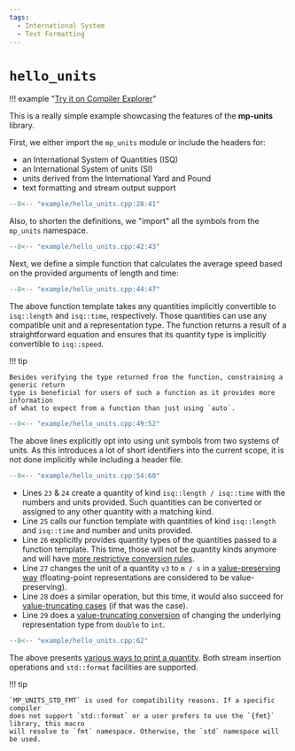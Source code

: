 ```yaml
---
tags:
  - International System
  - Text Formatting
---
```


# `hello_units`

!!! example "[Try it on Compiler Explorer](https://godbolt.org/z/KKGGhKjqn)"

This is a really simple example showcasing the features of the **mp-units** library.

First, we either import the `mp_units` module or include the headers for:

- an International System of Quantities (ISQ)
- an International System of units (SI)
- units derived from the International Yard and Pound
- text formatting and stream output support

```cpp title="hello_units.cpp" linenums="1"
--8<-- "example/hello_units.cpp:28:41"
```

Also, to shorten the definitions, we "import" all the symbols from the `mp_units` namespace.

```cpp title="hello_units.cpp" linenums="14"
--8<-- "example/hello_units.cpp:42:43"
```

Next, we define a simple function that calculates the average speed based on the provided
arguments of length and time:

```cpp title="hello_units.cpp" linenums="15"
--8<-- "example/hello_units.cpp:44:47"
```

The above function template takes any quantities implicitly convertible to `isq::length`
and `isq::time`, respectively. Those quantities can use any compatible unit and a
representation type. The function returns a result of a straightforward equation and ensures
that its quantity type is implicitly convertible to `isq::speed`.

!!! tip

    Besides verifying the type returned from the function, constraining a generic return
    type is beneficial for users of such a function as it provides more information
    of what to expect from a function than just using `auto`.

```cpp title="hello_units.cpp" linenums="19"
--8<-- "example/hello_units.cpp:49:52"
```

The above lines explicitly opt into using unit symbols from two systems of units.
As this introduces a lot of short identifiers into the current scope, it is not done
implicitly while including a header file.

```cpp title="hello_units.cpp" linenums="23"
--8<-- "example/hello_units.cpp:54:60"
```

- Lines `23` & `24` create a quantity of kind `isq::length / isq::time` with the numbers
  and units provided. Such quantities can be converted or assigned to any other quantity
  with a matching kind.
- Line `25` calls our function template with quantities of kind `isq::length` and
  `isq::time` and number and units provided.
- Line `26` explicitly provides quantity types of the quantities passed to a function template.
  This time, those will not be quantity kinds anymore and will have
  [more restrictive conversion rules](../framework_basics/simple_and_typed_quantities.md#quantity_cast-to-force-unsafe-conversions).
- Line `27` changes the unit of a quantity `v3` to `m / s` in a
  [value-preserving way](../framework_basics/value_conversions.md#value-preserving-conversions)
  (floating-point representations are considered to be value-preserving).
- Line `28` does a similar operation, but this time, it would also succeed for
  [value-truncating cases](../framework_basics/value_conversions.md#value-truncating-conversions)
  (if that was the case).
- Line `29` does a [value-truncating conversion](../framework_basics/value_conversions.md#value-truncating-conversions)
  of changing the underlying representation type from `double` to `int`.

```cpp title="hello_units.cpp" linenums="30"
--8<-- "example/hello_units.cpp:62"
```

The above presents [various ways to print a quantity](../framework_basics/text_output.md).
Both stream insertion operations and `std::format` facilities are supported.

!!! tip

    `MP_UNITS_STD_FMT` is used for compatibility reasons. If a specific compiler
    does not support `std::format` or a user prefers to use the `{fmt}` library, this macro
    will resolve to `fmt` namespace. Otherwise, the `std` namespace will be used.
